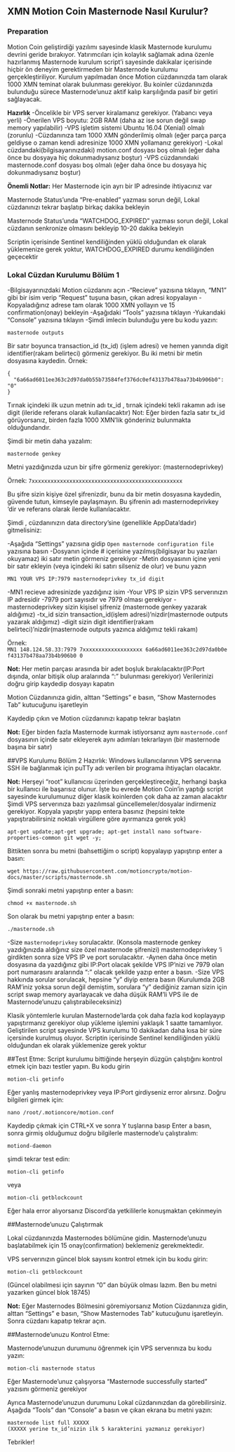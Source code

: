 XMN Motion Coin Masternode Nasıl Kurulur?
-------

### Preparation

Motion Coin geliştirdiği yazılımı sayesinde klasik Masternode kurulumu devrini geride bırakıyor. Yatırımcıları için kolaylık sağlamak 
adına özenle hazırlanmış Masternode kurulum script’i sayesinde dakikalar içerisinde hiçbir ön deneyim gerektirmeden bir Masternode 
kurulumu gerçekleştiriliyor. 
Kurulum yapılmadan önce Motion cüzdanınızda tam olarak 1000 XMN teminat olarak bulunması gerekiyor. Bu koinler cüzdanınızda bulunduğu 
sürece Masternode’unuz aktif kalıp karşılığında pasif bir getiri sağlayacak.

**Hazırlık**
-Öncelikle bir VPS server kiralamanız gerekiyor. (Yabancı  veya yerli)
-Önerilen VPS boyutu: 2GB RAM (daha az ise sorun değil swap memory yapılabilir)
-VPS işletim sistemi Ubuntu 16.04 (Xenial) olmalı (zorunlu)
-Cüzdanınıza tam 1000 XMN gönderilmiş olmalı (eğer parça parça geldiyse o zaman kendi adresinize 1000 XMN yollamanız gerekiyor)
-Lokal cüzdandaki(bilgisayarınızdaki) motion.conf dosyası boş olmalı (eğer daha önce bu dosyaya hiç dokunmadıysanız boştur)
-VPS cüzdanındaki masternode.conf dosyası boş olmalı (eğer daha önce bu dosyaya hiç dokunmadıysanız boştur)

**Önemli Notlar:** 
Her Masternode için ayrı bir IP adresinde ihtiyacınız var

Masternode Status’unda “Pre-enabled” yazması sorun değil, Lokal cüzdanınızı tekrar başlatıp birkaç dakika bekleyin

Masternode Status’unda “WATCHDOG_EXPIRED” yazması sorun değil, Lokal cüzdanın senkronize olmasını bekleyip 10-20 dakika bekleyin

Scriptin içerisinde Sentinel kendiliğinden yüklü olduğundan ek olarak yüklemenize gerek yoktur, WATCHDOG_EXPIRED durumu kendiliğinden 
geçecektir

### Lokal Cüzdan Kurulumu Bölüm 1

-Bilgisayarınızdaki Motion cüzdanını açın
-“Recieve” yazısına tıklayın, “MN1” gibi bir isim verip “Request” tuşuna basın, çıkan adresi kopyalayın
-Kopyaladığınız adrese tam olarak 1000 XMN yollayın ve 15 confirmation(onay) bekleyin
-Aşağıdaki “Tools” yazısına tıklayın
-Yukarıdaki “Console” yazısına tıklayın
-Şimdi imlecin bulunduğu yere bu kodu yazın:

`masternode outputs`

Bir satır boyunca transaction_id (tx_id) (işlem adresi) ve hemen yanında digit identifier(rakam belirteci) görmeniz gerekiyor. Bu iki
metni bir metin dosyasına kaydedin. 
Örnek:
```
{
  "6a66ad6011ee363c2d97da0b55b73584fef376dc0ef43137b478aa73b4b906b0": "0"
}
```
Tırnak içindeki ilk uzun metnin adı tx_id , tırnak içindeki tekli rakamın adı ise digit (ileride referans olarak kullanılacaktır)
Not: Eğer birden fazla satır tx_id görüyorsanız, birden fazla 1000 XMN’lik gönderiniz bulunmakta olduğundandır.

Şimdi bir metin daha yazalım:

`masternode genkey`

Metni yazdığınızda uzun bir şifre görmeniz gerekiyor: (masternodeprivkey)

Örnek: `7xxxxxxxxxxxxxxxxxxxxxxxxxxxxxxxxxxxxxxxxxxxxxxxx`

Bu şifre sizin kişiye özel şifrenizdir, bunu da bir metin dosyasına kaydedin, güvende tutun, kimseyle paylaşmayın. Bu şifrenin adı 
masternodeprivkey ‘dir ve referans olarak ilerde kullanılacaktır.


Şimdi , cüzdanınızın data directory’sine (genellikle AppData’dadır) gitmelisiniz:

-Aşağıda “Settings” yazısına gidip `Open masternode configuration file` yazısına basın
-Dosyanın içinde # içerisine yazılmış(bilgisayar bu yazıları okuyamaz) iki satır metin görmeniz gerekiyor
-Metin dosyasının içine yeni bir satır ekleyin (veya içindeki iki satırı silseniz de olur) ve bunu yazın

`MN1 YOUR VPS IP:7979 masternodeprivkey tx_id digit`

-MN1 recieve adresinizde yazdığınız isim
-Your VPS IP sizin VPS serverınızın IP adresidir
-7979 port sayısıdır ve 7979 olması gerekiyor
-masternodeprivkey sizin kişisel şifreniz (masternode genkey yazarak aldığımız)
-tx_id sizin transaction_id(işlem adresi)’nizdir(masternode outputs yazarak aldığımız)
-digit sizin digit identifier(rakam belirteci)’nizdir(masternode outputs yazınca aldığımız tekli rakam)

Örnek:
`MN1 148.124.58.33:7979 7xxxxxxxxxxxxxxxxxxx 6a66ad6011ee363c2d97da0b0ef43137b478aa73b4b906b0 0`

**Not:** Her metin parçası arasında bir adet boşluk bırakılacaktır(IP:Port dışında, onlar bitişik olup aralarında “:” bulunması gerekiyor)
Verilerinizi doğru girip kaydedip dosyayı kapatın

Motion Cüzdanınıza gidin, alttan “Settings” e basın, “Show Masternodes Tab” kutucuğunu işaretleyin

Kaydedip çıkın ve Motion cüzdanınızı kapatıp tekrar başlatın

**Not:** Eğer birden fazla Masternode kurmak istiyorsanız aynı `masternode.conf` dosyasının içinde satır ekleyerek aynı adımları tekrarlayın 
(bir masternode başına bir satır)

##VPS Kurulumu Bölüm 2
Hazırlık: Windows kullanıcılarının VPS serverına SSH ile bağlanmak için puTTy adı verilen bir programa ihtiyaçları olacaktır.

**Not:** Herşeyi “root” kullanıcısı üzerinden gerçekleştireceğiz, herhangi başka bir kullanıcı ile başarısız olunur.
İşte bu evrede Motion Coin’in yaptığı script sayesinde kurulumunuz diğer klasik koinlerden çok daha az zaman alacaktır
Şimdi VPS serverınıza bazı yazılımsal güncellemeler/dosyalar indirmeniz gerekiyor. Kopyala yapıştır yapıp entera basınız
(hepsini tekte yapıştırabilirsiniz noktalı virgüllere göre ayırmanıza gerek yok)

`apt-get update;apt-get upgrade; apt-get install nano software-properties-common git wget -y;`

Bittikten sonra bu metni (bahsettiğim o script) kopyalayıp yapıştırıp enter a basın:

`wget https://raw.githubusercontent.com/motioncrypto/motion-docs/master/scripts/masternode.sh`

Şimdi sonraki metni yapıştırıp enter a basın:

`chmod +x masternode.sh`

Son olarak bu metni yapıştırıp enter a basın:

`./masternode.sh`

-Size `masternodeprivkey` sorulacaktır. (Konsola masternode genkey yazdığınızda aldığınız size özel masternode şifrenizi)
masternodeprivkey ‘i girdikten sonra size VPS IP ve port sorulacaktır.
-Aynen daha önce metin dosyasına da yazdığınız gibi IP:Port olacak şekilde VPS IP’nizi ve 7979 olan port numarasını aralarında “:” olacak 
şekilde yazıp enter a basın.
-Size VPS hakkında sorular sorulacak, hepsine “y” diyip entera basın (Kurulumda 2GB RAM’iniz yoksa sorun değil demiştim, sorulara “y” 
dediğiniz zaman sizin için script swap memory ayarlayacak ve daha düşük RAM’li VPS ile de Masternode’unuzu çalıştırabileceksiniz)

Klasik yöntemlerle kurulan Masternode’larda çok daha fazla kod koplayayıp yapıştırmanız gerekiyor olup yükleme işlemini yaklaşık 1 
saatte tamamlıyor. 
Geliştirilen script sayesinde VPS kurulumu 10 dakikadan daha kısa bir süre içersinde kurulmuş oluyor.
Scriptin içerisinde Sentinel kendiliğinden yüklü olduğundan ek olarak yüklemenize gerek yoktur

##Test Etme:
Script kurulumu bittiğinde herşeyin düzgün çalıştığını kontrol etmek için bazı testler yapın. Bu kodu girin

`motion-cli getinfo`

Eğer yanlış masternodeprivkey veya IP:Port girdiyseniz error alırsınz. Doğru bilgileri girmek için:

`nano /root/.motioncore/motion.conf`

Kaydedip çıkmak için CTRL+X ve sonra Y tuşlarına basıp Enter a basın, sonra girmiş olduğumuz doğru bilgilerle masternode’u çalıştıralım:

`motiond-daemon`

şimdi tekrar test edin:

`motion-cli getinfo`

veya

`motion-cli getblockcount`

Eğer hala error alıyorsanız Discord’da yetkililerle konuşmaktan çekinmeyin

##Masternode’unuzu Çalıştırmak

Lokal cüzdanınızda Masternodes bölümüne gidin. Masternode’unuzu başlatabilmek için 15 onay(confirmation) beklemeniz gerekmektedir. 

VPS serverınızın güncel blok sayısını kontrol etmek için bu kodu girin:

`motion-cli getblockcount`

(Güncel olabilmesi için sayının “0” dan büyük olması lazım. Ben bu metni yazarken güncel blok 18745)

**Not:** Eğer Masternodes Bölmesini göremiyorsanız Motion Cüzdanınıza gidin, alttan “Settings” e basın, “Show Masternodes Tab” kutucuğunu işaretleyin. Sonra cüzdanı kapatıp tekrar açın.

##Masternode’unuzu Kontrol Etme:

Masternode’unuzun durumunu öğrenmek için VPS serverınıza bu kodu yazın:

`motion-cli masternode status`

Eğer Masternode’unuz çalışıyorsa “Masternode successfully started” yazısını görmeniz gerekiyor

Ayrıca Masternode’unuzun durumunu Lokal cüzdanınızdan da görebilirsiniz. Aşağıda “Tools” dan “Console” a basın ve çıkan ekrana bu metni 
yazın:
```
masternode list full XXXXX
(XXXXX yerine tx_id’nizin ilk 5 karakterini yazmanız gerekiyor)
```
Tebrikler!

